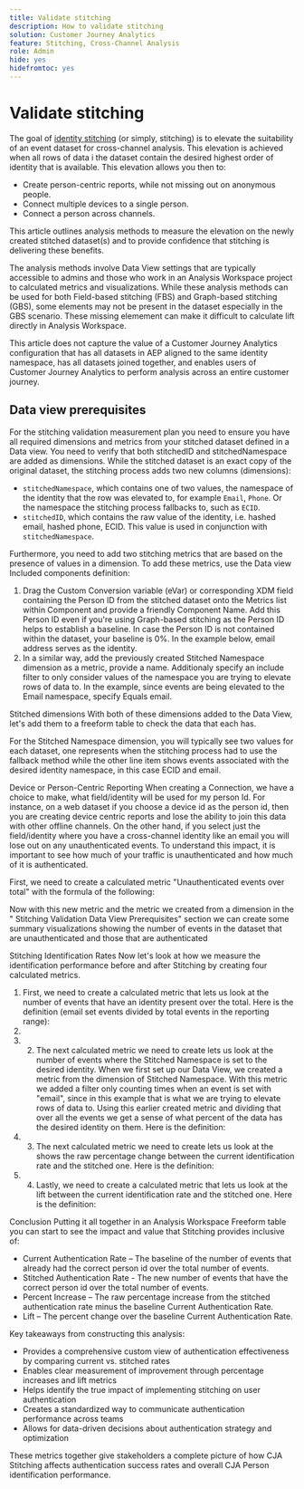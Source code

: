 ```yaml
---
title: Validate stitching
description: How to validate stitching
solution: Customer Journey Analytics
feature: Stitching, Cross-Channel Analysis
role: Admin
hide: yes
hidefromtoc: yes
---
```

# Validate stitching

The goal of [identity stitching](/help/stitching/overview.md) (or simply, stitching) is to elevate the suitability of an event dataset for cross-channel analysis. This elevation is achieved when all rows of data i the dataset contain the desired highest order of identity that is available. This elevation allows you then to:

* Create person-centric reports, while not missing out on anonymous people.
* Connect multiple devices to a single person.
* Connect a person across channels.

This article outlines analysis methods to measure the elevation on the newly created stitched dataset(s) and to provide confidence that stitching is delivering these benefits. 

The analysis methods involve Data View settings that are typically accessible to admins and those who work in an Analysis Workspace project to calculated metrics and visualizations. While these analysis methods can be used for both Field-based stitching (FBS) and Graph-based stitching (GBS), some elements may not be present in the dataset especially in the GBS scenario. These missing elemement can make it difficult to calculate lift directly in Analysis Workspace.

This article does not capture the value of a Customer Journey Analytics configuration that has all datasets in AEP aligned to the same identity namespace, has all datasets joined together, and enables users of Customer Journey Analytics to perform analysis across an entire customer journey.

## Data view prerequisites

For the stitching validation measurement plan you need to ensure you have all required dimensions and metrics from your stitched dataset defined in a Data view. You need to verify that both stitchedID and stitchedNamespace are added as dimensions. While the stitched dataset is an exact copy of the original dataset, the stitching process adds two new columns (dimensions):

* `stitchedNamespace`, which contains one of two values, the namespace of the identity that the row was elevated to, for example `Email`, `Phone`. Or the namespace the stitching process fallbacks to, such as `ECID`. 
* `stitchedID`, which contains the raw value of the identity, i.e. hashed email, hashed phone, ECID. This value is used in conjunction with `stitchedNamespace`.


<!--The screenshot below displays these field paths and friendly names as dimensions in the Data View administration "Components" section.-->

Furthermore, you need to add two stitching metrics that are based on the presence of values in a dimension. To add these metrics, use the Data view Included components definition:

1. Drag the Custom Conversion variable (eVar) or corresponding XDM field containing the Person ID from the stitched dataset onto the Metrics list within Component and provide a friendly Component Name. Add this Person ID even if you're using Graph-based stitching as the Person ID helps to establish a baseline. In case the Person ID is not contained within the dataset, your baseline is 0%. In the example below, email address serves as the identity. 
1. In a similar way, add the previously created Stitched Namespace dimension as a metric, provide a name. Additionaly specify an include filter to only consider values of the namespace you are trying to elevate rows of data to.  In the example, since events are being elevated to the Email namespace, specify Equals email.


Stitched dimensions
With both of these dimensions added to the Data View, let's add them to a freeform table to check the data that each has.
 
For the Stitched Namespace dimension, you will typically see two values for each dataset, one represents when the stitching process had to use the fallback method while the other line item shows events associated with the desired identity namespace, in this case ECID and email.


Device or Person-Centric Reporting
When creating a Connection, we have a choice to make, what field/identity will be used for my person Id. For instance, on a web dataset if you choose a device id as the person id, then you are creating device centric reports and lose the ability to join this data with other offline channels. On the other hand, if you select just the field/identity where you have a cross-channel identity like an email you will lose out on any unauthenticated events. To understand this impact, it is important to see how much of your traffic is unauthenticated and how much of it is authenticated.

First, we need to create a calculated metric "Unauthenticated events over total" with the formula of the following:

Now with this new metric and the metric we created from a dimension in the " Stitching Validation Data View Prerequisites" section we can create some summary visualizations showing the number of events in the dataset that are unauthenticated and those that are authenticated

Stitching Identification Rates
Now let's look at how we measure the identification performance before and after Stitching by creating four calculated metrics.
1.    First, we need to create a calculated metric that lets us look at the number of events that have an identity present over the total. Here is the definition (email set events divided by total events in the reporting range):
1.    
1.    2.    The next calculated metric we need to create lets us look at the number of events where the Stitched Namespace is set to the desired identity. When we first set up our Data View, we created a metric from the dimension of Stitched Namespace. With this metric we added a filter only counting times when an event is set with "email", since in this example that is what we are trying to elevate rows of data to. Using this earlier created metric and dividing that over all the events we get a sense of what percent of the data has the desired identity on them. Here is the definition:
1.    3.    The next calculated metric we need to create lets us look at the shows the raw percentage change between the current identification rate and the stitched one. Here is the definition:
1.    4.    Lastly, we need to create a calculated metric that lets us look at the lift between the current identification rate and the stitched one. Here is the definition:



Conclusion
Putting it all together in an Analysis Workspace Freeform table you can start to see the impact and value that Stitching provides inclusive of:
*    Current Authentication Rate – The baseline of the number of events that already had the correct person id over the total number of events.
*    Stitched Authentication Rate - The new number of events that have the correct person id over the total number of events.
*    Percent Increase – The raw percentage increase from the stitched authentication rate minus the baseline Current Authentication Rate.
*    Lift – The percent change over the baseline Current Authentication Rate.

Key takeaways from constructing this analysis:

*    Provides a comprehensive custom view of authentication effectiveness by comparing current vs. stitched rates
*    Enables clear measurement of improvement through percentage increases and lift metrics
*    Helps identify the true impact of implementing stitching on user authentication
*    Creates a standardized way to communicate authentication performance across teams
*    Allows for data-driven decisions about authentication strategy and optimization

These metrics together give stakeholders a complete picture of how CJA Stitching affects authentication success rates and overall CJA Person identification performance.
